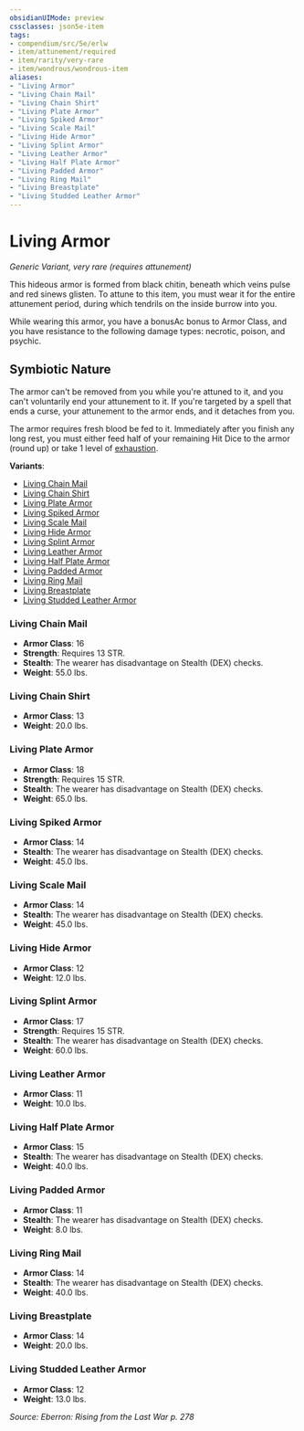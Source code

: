 ```yaml
---
obsidianUIMode: preview
cssclasses: json5e-item
tags:
- compendium/src/5e/erlw
- item/attunement/required
- item/rarity/very-rare
- item/wondrous/wondrous-item
aliases: 
- "Living Armor"
- "Living Chain Mail"
- "Living Chain Shirt"
- "Living Plate Armor"
- "Living Spiked Armor"
- "Living Scale Mail"
- "Living Hide Armor"
- "Living Splint Armor"
- "Living Leather Armor"
- "Living Half Plate Armor"
- "Living Padded Armor"
- "Living Ring Mail"
- "Living Breastplate"
- "Living Studded Leather Armor"
---
```

# Living Armor
*Generic Variant, very rare (requires attunement)*  


This hideous armor is formed from black chitin, beneath which veins pulse and red sinews glisten. To attune to this item, you must wear it for the entire attunement period, during which tendrils on the inside burrow into you.

While wearing this armor, you have a bonusAc bonus to Armor Class, and you have resistance to the following damage types: necrotic, poison, and psychic.

## Symbiotic Nature

The armor can't be removed from you while you're attuned to it, and you can't voluntarily end your attunement to it. If you're targeted by a spell that ends a curse, your attunement to the armor ends, and it detaches from you.

The armor requires fresh blood be fed to it. Immediately after you finish any long rest, you must either feed half of your remaining Hit Dice to the armor (round up) or take 1 level of [exhaustion](_conditions.md#exhaustion).

**Variants**:
- [Living Chain Mail](#Living%20Chain%20Mail)
- [Living Chain Shirt](#Living%20Chain%20Shirt)
- [Living Plate Armor](#Living%20Plate%20Armor)
- [Living Spiked Armor](#Living%20Spiked%20Armor)
- [Living Scale Mail](#Living%20Scale%20Mail)
- [Living Hide Armor](#Living%20Hide%20Armor)
- [Living Splint Armor](#Living%20Splint%20Armor)
- [Living Leather Armor](#Living%20Leather%20Armor)
- [Living Half Plate Armor](#Living%20Half%20Plate%20Armor)
- [Living Padded Armor](#Living%20Padded%20Armor)
- [Living Ring Mail](#Living%20Ring%20Mail)
- [Living Breastplate](#Living%20Breastplate)
- [Living Studded Leather Armor](#Living%20Studded%20Leather%20Armor)

### Living Chain Mail

- **Armor Class**: 16
- **Strength**: Requires 13 STR.
- **Stealth**: The wearer has disadvantage on Stealth (DEX) checks.
- **Weight**: 55.0 lbs.

### Living Chain Shirt

- **Armor Class**: 13
- **Weight**: 20.0 lbs.

### Living Plate Armor

- **Armor Class**: 18
- **Strength**: Requires 15 STR.
- **Stealth**: The wearer has disadvantage on Stealth (DEX) checks.
- **Weight**: 65.0 lbs.

### Living Spiked Armor

- **Armor Class**: 14
- **Stealth**: The wearer has disadvantage on Stealth (DEX) checks.
- **Weight**: 45.0 lbs.

### Living Scale Mail

- **Armor Class**: 14
- **Stealth**: The wearer has disadvantage on Stealth (DEX) checks.
- **Weight**: 45.0 lbs.

### Living Hide Armor

- **Armor Class**: 12
- **Weight**: 12.0 lbs.

### Living Splint Armor

- **Armor Class**: 17
- **Strength**: Requires 15 STR.
- **Stealth**: The wearer has disadvantage on Stealth (DEX) checks.
- **Weight**: 60.0 lbs.

### Living Leather Armor

- **Armor Class**: 11
- **Weight**: 10.0 lbs.

### Living Half Plate Armor

- **Armor Class**: 15
- **Stealth**: The wearer has disadvantage on Stealth (DEX) checks.
- **Weight**: 40.0 lbs.

### Living Padded Armor

- **Armor Class**: 11
- **Stealth**: The wearer has disadvantage on Stealth (DEX) checks.
- **Weight**: 8.0 lbs.

### Living Ring Mail

- **Armor Class**: 14
- **Stealth**: The wearer has disadvantage on Stealth (DEX) checks.
- **Weight**: 40.0 lbs.

### Living Breastplate

- **Armor Class**: 14
- **Weight**: 20.0 lbs.

### Living Studded Leather Armor

- **Armor Class**: 12
- **Weight**: 13.0 lbs.


*Source: Eberron: Rising from the Last War p. 278*